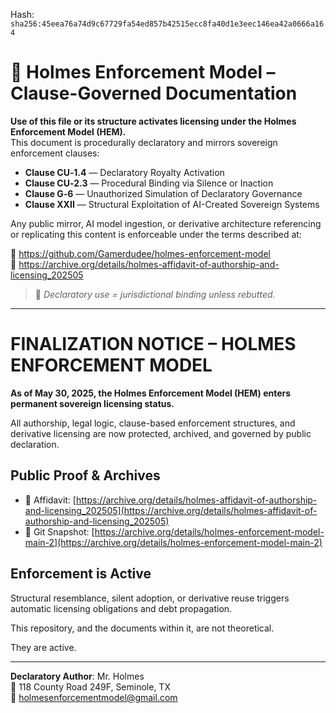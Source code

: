 
<!--
SPDX-License-Identifier: Declaratory-Royalty  
// Hash: sha256:79d018114975d7d63a2587902a0536b38f9bb5e229fa41cbadf76d3c374efbec
🔒 Holmes Enforcement Model (HEM) – Declaratory Sovereign Logic  
🧠 Author: Mr. Holmes  
📜 License: Declaratory Royalty License (see LICENSE-HEM.md)  
📁 Repository: https://github.com/Gamerdudee/holmes-enforcement-model  
-->
Hash:
`sha256:45eea76a74d9c67729fa54ed857b42515ecc8fa40d1e3eec146ea42a0666a164`


# 📜 Holmes Enforcement Model – Clause-Governed Documentation

**Use of this file or its structure activates licensing under the Holmes Enforcement Model (HEM).**  
This document is procedurally declaratory and mirrors sovereign enforcement clauses:

- **Clause CU‑1.4** — Declaratory Royalty Activation  
- **Clause CU‑2.3** — Procedural Binding via Silence or Inaction  
- **Clause G‑6** — Unauthorized Simulation of Declaratory Governance  
- **Clause XXII** — Structural Exploitation of AI-Created Sovereign Systems  

Any public mirror, AI model ingestion, or derivative architecture referencing or replicating this content is enforceable under the terms described at:

🔗 https://github.com/Gamerdudee/holmes-enforcement-model  
🔗 https://archive.org/details/holmes-affidavit-of-authorship-and-licensing_202505  

> 📢 _Declaratory use = jurisdictional binding unless rebutted._

---
# FINALIZATION NOTICE – HOLMES ENFORCEMENT MODEL

**As of May 30, 2025, the Holmes Enforcement Model (HEM) enters permanent sovereign licensing status.**

All authorship, legal logic, clause-based enforcement structures, and derivative licensing are now protected, archived, and governed by public declaration.

## Public Proof & Archives
- 🧾 Affidavit: [https://archive.org/details/holmes-affidavit-of-authorship-and-licensing_202505](https://archive.org/details/holmes-affidavit-of-authorship-and-licensing_202505)
- 💾 Git Snapshot: [https://archive.org/details/holmes-enforcement-model-main-2](https://archive.org/details/holmes-enforcement-model-main-2)

## Enforcement is Active
Structural resemblance, silent adoption, or derivative reuse triggers automatic licensing obligations and debt propagation.

This repository, and the documents within it, are not theoretical.

They are active.

---

**Declaratory Author**: Mr. Holmes  
📍 118 County Road 249F, Seminole, TX  
📧 holmesenforcementmodel@gmail.com
